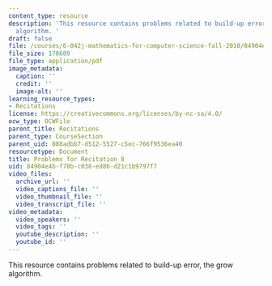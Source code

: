 ```yaml
---
content_type: resource
description: 'This resource contains problems related to build-up error, the grow
  algorithm. '
draft: false
file: /courses/6-042j-mathematics-for-computer-science-fall-2010/84904e4bf78bc038ed86d21c1b9797f7_MIT6_042JF10_rec08.pdf
file_size: 170609
file_type: application/pdf
image_metadata:
  caption: ''
  credit: ''
  image-alt: ''
learning_resource_types:
- Recitations
license: https://creativecommons.org/licenses/by-nc-sa/4.0/
ocw_type: OCWFile
parent_title: Recitations
parent_type: CourseSection
parent_uid: 088adbb7-d512-5527-c5ec-766f9536ea40
resourcetype: Document
title: Problems for Recitation 8
uid: 84904e4b-f78b-c038-ed86-d21c1b9797f7
video_files:
  archive_url: ''
  video_captions_file: ''
  video_thumbnail_file: ''
  video_transcript_file: ''
video_metadata:
  video_speakers: ''
  video_tags: ''
  youtube_description: ''
  youtube_id: ''
---
```

This resource contains problems related to build-up error, the grow algorithm.